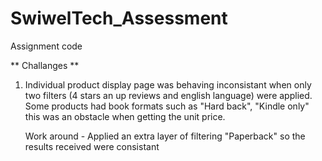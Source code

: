 # SwiwelTech_Assessment
Assignment code

** Challanges **
1. Individual product display page was behaving inconsistant when only two filters (4 stars an up reviews and english language) were applied. 
    Some products had book formats such as "Hard back", "Kindle only" this was an obstacle when getting the unit price.
    
    Work around - Applied an extra layer of filtering "Paperback" so the results received were consistant
